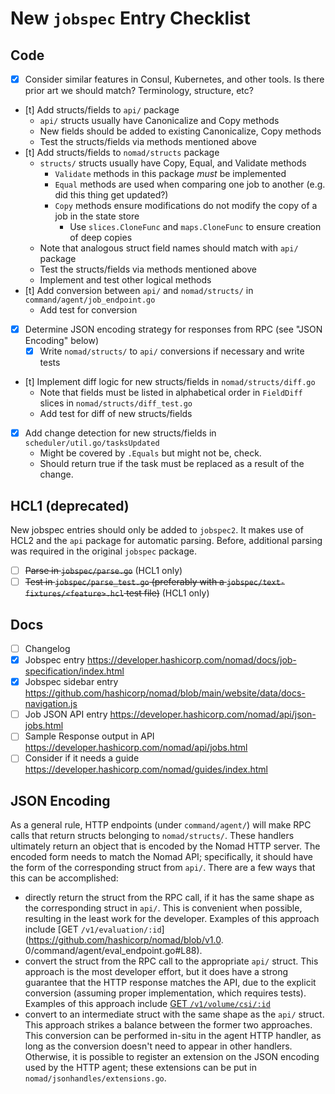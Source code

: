 # New `jobspec` Entry Checklist

## Code

* [x] Consider similar features in Consul, Kubernetes, and other tools. Is there prior art we should match? Terminology, structure, etc?
* [t] Add structs/fields to `api/` package
  * `api/` structs usually have Canonicalize and Copy methods
  * New fields should be added to existing Canonicalize, Copy methods
  * Test the structs/fields via methods mentioned above
* [t] Add structs/fields to `nomad/structs` package
  * `structs/` structs usually have Copy, Equal, and Validate methods
    * `Validate` methods in this package _must_ be implemented
    * `Equal` methods are used when comparing one job to another (e.g. did this thing get updated?)
    * `Copy` methods ensure modifications do not modify the copy of a job in the state store
      * Use `slices.CloneFunc` and `maps.CloneFunc` to ensure creation of deep copies
  * Note that analogous struct field names should match with `api/` package
  * Test the structs/fields via methods mentioned above
  * Implement and test other logical methods
* [t] Add conversion between `api/` and `nomad/structs/` in `command/agent/job_endpoint.go`
  * Add test for conversion
* [x] Determine JSON encoding strategy for responses from RPC (see "JSON Encoding" below)
  * [x] Write `nomad/structs/` to `api/` conversions if necessary and write tests
* [t] Implement diff logic for new structs/fields in `nomad/structs/diff.go`
  * Note that fields must be listed in alphabetical order in `FieldDiff` slices in `nomad/structs/diff_test.go`
  * Add test for diff of new structs/fields
* [x] Add change detection for new structs/fields in `scheduler/util.go/tasksUpdated`
  * Might be covered by `.Equals` but might not be, check.
  * Should return true if the task must be replaced as a result of the change.

## HCL1 (deprecated)

New jobspec entries should only be added to `jobspec2`. It makes use of HCL2
and the `api` package for automatic parsing. Before, additional parsing was
required in the original `jobspec` package.

* [ ] ~~Parse in `jobspec/parse.go`~~ (HCL1 only)
* [ ] ~~Test in `jobspec/parse_test.go` (preferably with a
  `jobspec/text-fixtures/<feature>.hcl` test file)~~ (HCL1 only)

## Docs

* [ ] Changelog
* [x] Jobspec entry https://developer.hashicorp.com/nomad/docs/job-specification/index.html
* [x] Jobspec sidebar entry https://github.com/hashicorp/nomad/blob/main/website/data/docs-navigation.js
* [ ] Job JSON API entry https://developer.hashicorp.com/nomad/api/json-jobs.html
* [ ] Sample Response output in API https://developer.hashicorp.com/nomad/api/jobs.html
* [ ] Consider if it needs a guide https://developer.hashicorp.com/nomad/guides/index.html

## JSON Encoding

As a general rule, HTTP endpoints (under `command/agent/`) will make RPC calls that return structs belonging to 
`nomad/structs/`. These handlers ultimately return an object that is encoded by the Nomad HTTP server. The encoded form
needs to match the Nomad API; specifically, it should have the form of the corresponding struct from `api/`. There are
a few ways that this can be accomplished:
* directly return the struct from the RPC call, if it has the same shape as the corresponding struct in `api/`. 
  This is convenient when possible, resulting in the least work for the developer. 
  Examples of this approach include [GET `/v1/evaluation/:id`](https://github.com/hashicorp/nomad/blob/v1.0.
  0/command/agent/eval_endpoint.go#L88).
* convert the struct from the RPC call to the appropriate `api/` struct.
  This approach is the most developer effort, but it does have a strong guarantee that the HTTP response matches the 
  API, due to the explicit conversion (assuming proper implementation, which requires tests).
  Examples of this approach include [GET `/v1/volume/csi/:id`](https://github.com/hashicorp/nomad/blob/v1.0.0/command/agent/csi_endpoint.go#L108)
* convert to an intermediate struct with the same shape as the `api/` struct.
  This approach strikes a balance between the former two approaches. 
  This conversion can be performed in-situ in the agent HTTP handler, as long as the conversion doesn't need to 
  appear in other handlers. 
  Otherwise, it is possible to register an extension on the JSON encoding used by the HTTP agent; these extensions
  can be put in `nomad/jsonhandles/extensions.go`.
